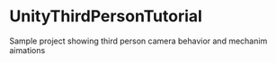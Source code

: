 UnityThirdPersonTutorial
========================

Sample project showing third person camera behavior and mechanim aimations
